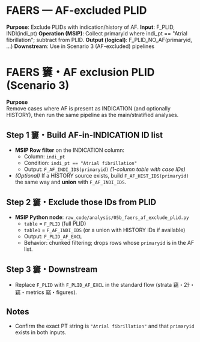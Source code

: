 ﻿# FAERS — AF-excluded PLID
**Purpose**: Exclude PLIDs with indication/history of AF.
**Input**: F_PLID, INDI(indi_pt)
**Operation (MSIP)**: Collect primaryid where indi_pt == "Atrial fibrillation"; subtract from PLID.
**Output (logical)**: F_PLID_NO_AF(primaryid, …)
**Downstream**: Use in Scenario 3 (AF-excluded) pipelines
# FAERS 窶・AF exclusion PLID (Scenario 3)

**Purpose**  
Remove cases where AF is present as INDICATION (and optionally HISTORY), then run the same pipeline as the main/stratified analyses.

## Step 1 窶・Build AF-in-INDICATION ID list
- **MSIP Row filter** on the INDICATION column:
  - Column: `indi_pt`
  - Condition: `indi_pt == "Atrial fibrillation"`
  - Output: `F_AF_INDI_IDS(primaryid)` *(1-column table with case IDs)*
- *(Optional)* If a HISTORY source exists, build `F_AF_HIST_IDS(primaryid)` the same way and **union** with `F_AF_INDI_IDS`.

## Step 2 窶・Exclude those IDs from PLID
- **MSIP Python node**: `raw_code/analysis/05b_faers_af_exclude_plid.py`
  - `table`  = `F_PLID` (full PLID)
  - `table1` = `F_AF_INDI_IDS` (or a union with HISTORY IDs if available)
  - Output: `F_PLID_AF_EXCL`
  - Behavior: chunked filtering; drops rows whose `primaryid` is in the AF list.

## Step 3 窶・Downstream
- Replace `F_PLID` with `F_PLID_AF_EXCL` in the standard flow (strata 竊・2ﾃ・ 竊・metrics 竊・figures).

## Notes
- Confirm the exact PT string is `"Atrial fibrillation"` and that `primaryid` exists in both inputs.

